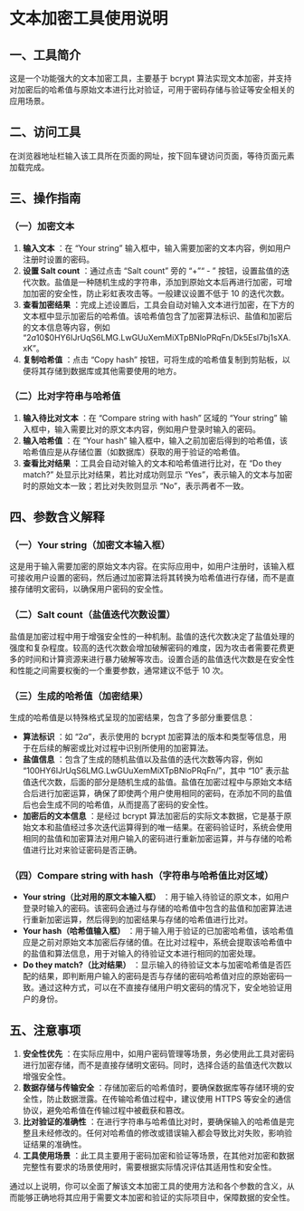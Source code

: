 # 文本加密工具使用说明

## 一、工具简介

这是一个功能强大的文本加密工具，主要基于 bcrypt 算法实现文本加密，并支持对加密后的哈希值与原始文本进行比对验证，可用于密码存储与验证等安全相关的应用场景。

## 二、访问工具

在浏览器地址栏输入该工具所在页面的网址，按下回车键访问页面，等待页面元素加载完成。

## 三、操作指南

### （一）加密文本

  1. **输入文本** ：在 “Your string” 输入框中，输入需要加密的文本内容，例如用户注册时设置的密码。
  2. **设置 Salt count** ：通过点击 “Salt count” 旁的 “+”“ - ” 按钮，设置盐值的迭代次数。盐值是一种随机生成的字符串，添加到原始文本后再进行加密，可增加加密的安全性，防止彩虹表攻击等。一般建议设置不低于 10 的迭代次数。
  3. **查看加密结果** ：完成上述设置后，工具会自动对输入文本进行加密，在下方的文本框中显示加密后的哈希值。该哈希值包含了加密算法标识、盐值和加密后的文本信息等内容，例如 “$2a$10$0HY6IJrUqS6LMG.LwGUuXemMiXTpBNloPRqFn/Dk5Esl7bj1sXA.xK”。
  4. **复制哈希值** ：点击 “Copy hash” 按钮，可将生成的哈希值复制到剪贴板，以便将其存储到数据库或其他需要使用的地方。

### （二）比对字符串与哈希值

  1. **输入待比对文本** ：在 “Compare string with hash” 区域的 “Your string” 输入框中，输入需要比对的原文本内容，例如用户登录时输入的密码。
  2. **输入哈希值** ：在 “Your hash” 输入框中，输入之前加密后得到的哈希值，该哈希值应是从存储位置（如数据库）获取的用于验证的哈希值。
  3. **查看比对结果** ：工具会自动对输入的文本和哈希值进行比对，在 “Do they match?” 处显示比对结果，若比对成功则显示 “Yes”，表示输入的文本与加密时的原始文本一致；若比对失败则显示 “No”，表示两者不一致。

## 四、参数含义解释

### （一）Your string（加密文本输入框）

这是用于输入需要加密的原始文本内容。在实际应用中，如用户注册时，该输入框可接收用户设置的密码，然后通过加密算法将其转换为哈希值进行存储，而不是直接存储明文密码，以确保用户密码的安全性。

### （二）Salt count（盐值迭代次数设置）

盐值是加密过程中用于增强安全性的一种机制。盐值的迭代次数决定了盐值处理的强度和复杂程度。较高的迭代次数会增加破解密码的难度，因为攻击者需要花费更多的时间和计算资源来进行暴力破解等攻击。设置合适的盐值迭代次数是在安全性和性能之间需要权衡的一个重要参数，通常建议不低于 10 次。

### （三）生成的哈希值（加密结果）

生成的哈希值是以特殊格式呈现的加密结果，包含了多部分重要信息：

  * **算法标识** ：如 “$2a$”，表示使用的 bcrypt 加密算法的版本和类型等信息，用于在后续的解密或比对过程中识别所使用的加密算法。
  * **盐值信息** ：包含了生成的随机盐值以及盐值的迭代次数等内容，例如 “$10$0HY6IJrUqS6LMG.LwGUuXemMiXTpBNloPRqFn/”，其中 “10” 表示盐值迭代次数，后面的部分是随机生成的盐值。盐值在加密过程中与原始文本结合后进行加密运算，确保了即使两个用户使用相同的密码，在添加不同的盐值后也会生成不同的哈希值，从而提高了密码的安全性。
  * **加密后的文本信息** ：是经过 bcrypt 算法加密后的实际文本数据，它是基于原始文本和盐值经过多次迭代运算得到的唯一结果。在密码验证时，系统会使用相同的盐值和加密算法对用户输入的密码进行重新加密运算，并与存储的哈希值进行比对来验证密码是否正确。

### （四）Compare string with hash（字符串与哈希值比对区域）

  * **Your string（比对用的原文本输入框）** ：用于输入待验证的原文本，如用户登录时输入的密码。该密码会通过与存储的哈希值中包含的盐值和加密算法进行重新加密运算，然后得到的加密结果与存储的哈希值进行比对。
  * **Your hash（哈希值输入框）** ：用于输入用于验证的已加密哈希值，该哈希值应是之前对原始文本加密后存储的值。在比对过程中，系统会提取该哈希值中的盐值和算法信息，用于对输入的待验证文本进行相同的加密处理。
  * **Do they match?（比对结果）** ：显示输入的待验证文本与加密哈希值是否匹配的结果，即判断用户输入的密码是否与存储的密码哈希值对应的原始密码一致。通过这种方式，可以在不直接存储用户明文密码的情况下，安全地验证用户的身份。

## 五、注意事项

  1. **安全性优先** ：在实际应用中，如用户密码管理等场景，务必使用此工具对密码进行加密存储，而不是直接存储明文密码。同时，选择合适的盐值迭代次数以增强安全性。
  2. **数据存储与传输安全** ：存储加密后的哈希值时，要确保数据库等存储环境的安全性，防止数据泄露。在传输哈希值过程中，建议使用 HTTPS 等安全的通信协议，避免哈希值在传输过程中被截获和篡改。
  3. **比对验证的准确性** ：在进行字符串与哈希值比对时，要确保输入的哈希值是完整且未经修改的。任何对哈希值的修改或错误输入都会导致比对失败，影响验证结果的准确性。
  4. **工具使用场景** ：此工具主要用于密码加密和验证等场景，在其他对加密和数据完整性有要求的场景使用时，需要根据实际情况评估其适用性和安全性。

通过以上说明，你可以全面了解该文本加密工具的使用方法和各个参数的含义，从而能够正确地将其应用于需要文本加密和验证的实际项目中，保障数据的安全性。